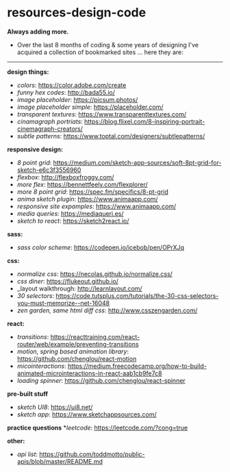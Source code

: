 # resources-design-code

**Always adding more.**
* Over the last 8 months of coding & some years of designing I've acquired a collection of bookmarked sites ... here they are:

---

**design things:**
* _colors_: https://color.adobe.com/create
* _funny hex codes_: http://bada55.io/
* _image placeholder_: https://picsum.photos/
* _image placeholder simple_: https://placeholder.com/
* _transparent textures_: https://www.transparenttextures.com/
* _cinamagraph portriats_: https://blog.flixel.com/8-inspiring-portrait-cinemagraph-creators/
* _subtle patterns_: https://www.toptal.com/designers/subtlepatterns/


**responsive design:**
* _8 point grid_: https://medium.com/sketch-app-sources/soft-8pt-grid-for-sketch-e6c3f3556960
* _flexbox_: http://flexboxfroggy.com/
* _more flex_: https://bennettfeely.com/flexplorer/
* _more 8 point grid_: https://spec.fm/specifics/8-pt-grid
* _anima sketch plugin_: https://www.animaapp.com/
* _responsive site expamples_: https://www.animaapp.com/
* _media queries_: https://mediaqueri.es/
* _sketch to react_: https://sketch2react.io/


**sass:**
* _sass color scheme_: https://codepen.io/icebob/pen/OPrXJq



**css:**
* _normalize css_: https://necolas.github.io/normalize.css/
* _css diner_: https://flukeout.github.io/
* _layout walkthrough: http://learnlayout.com/
* _30 selectors_: https://code.tutsplus.com/tutorials/the-30-css-selectors-you-must-memorize--net-16048
* _zen garden, same html diff css_: http://www.csszengarden.com/


**react:**
* _transitions_: https://reacttraining.com/react-router/web/example/preventing-transitions
* _motion, spring based animation library_: https://github.com/chenglou/react-motion
* _micointeractions_: https://medium.freecodecamp.org/how-to-build-animated-microinteractions-in-react-aab1cb9fe7c8
* _loading spinner_: https://github.com/chenglou/react-spinner


**pre-built stuff**
* _sketch UI8_: https://ui8.net/
* _sketch app_: https://www.sketchappsources.com/


**practice questions**
*_leetcode_: https://leetcode.com/?cong=true


**other:**
* _api list_: https://github.com/toddmotto/public-apis/blob/master/README.md

